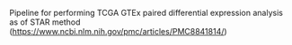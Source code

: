 Pipeline for performing TCGA GTEx paired differential expression analysis as of STAR method (https://www.ncbi.nlm.nih.gov/pmc/articles/PMC8841814/)
